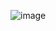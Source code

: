 ![image](https://user-images.githubusercontent.com/968987/112714013-3a8ba600-8efe-11eb-8f42-536c9e1db39f.png)
